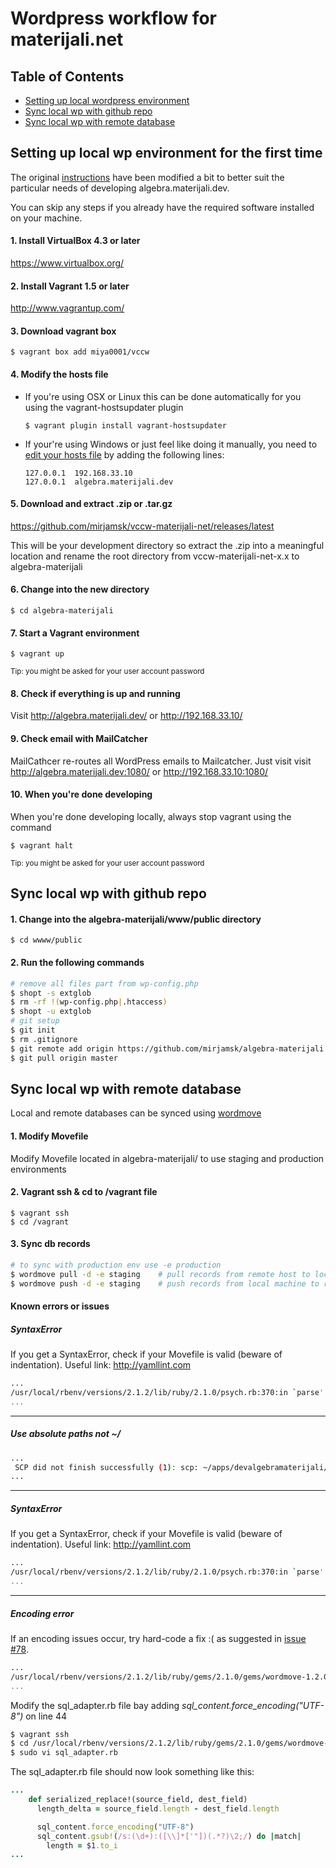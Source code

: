 Wordpress workflow for materijali.net
=====================================

Table of Contents
-----------------
+ [Setting up local wordpress environment](#setting-up-local-wp-environment-for-the-first-time)  
+ [Sync local wp with github repo](#sync-local-wp-with-github-repo)  
+ [Sync local wp with remote database](#sync-local-wp-with-remote-database)  


Setting up local wp environment for the first time
--------------------------------------------------
The original [instructions](http://vccw.cc/) have been modified a bit to better suit the particular needs of developing algebra.materijali.dev.

You can skip any steps if you already have the required software installed on your machine. 


#### 1. Install VirtualBox 4.3 or later
https://www.virtualbox.org/

#### 2. Install Vagrant 1.5 or later
http://www.vagrantup.com/

#### 3. Download vagrant box
```
$ vagrant box add miya0001/vccw
```

#### 4. Modify the hosts file
+ If you're using OSX or Linux this can be done automatically for you using the vagrant-hostsupdater plugin 

    ```
    $ vagrant plugin install vagrant-hostsupdater
    ```
+ If your're using Windows or just feel like doing it manually, you need to [edit your hosts file][edit-hosts] by adding the following lines:

 	```
	127.0.0.1  192.168.33.10  
	127.0.0.1  algebra.materijali.dev
	```

#### 5. Download and extract .zip or .tar.gz
https://github.com/mirjamsk/vccw-materijali-net/releases/latest

This will be your development directory so extract the .zip into a meaningful location and rename the root directory from vccw-materijali-net-x.x to algebra-materijali

#### 6. Change into the new directory
```
$ cd algebra-materijali
```

#### 7. Start a Vagrant environment
```
$ vagrant up
```
<sup>Tip: you might be asked for your user account password</sup>

#### 8. Check if everything is up and running
Visit http://algebra.materijali.dev/ or http://192.168.33.10/

#### 9. Check email with MailCatcher
MailCathcer re-routes all WordPress emails to Mailcatcher.
Just visit visit http://algebra.materijali.dev:1080/ or http://192.168.33.10:1080/

#### 10. When you're done developing
When you're done developing locally, always stop vagrant using the command 
```
$ vagrant halt
```
<sup>Tip: you might be asked for your user account password</sup>


Sync local wp with github repo
------------------------------
#### 1. Change into the algebra-materijali/www/public directory
```
$ cd wwww/public
```
#### 2. Run the following commands
```bash
# remove all files part from wp-config.php
$ shopt -s extglob
$ rm -rf !(wp-config.php|.htaccess)
$ shopt -u extglob
# git setup
$ git init
$ rm .gitignore
$ git remote add origin https://github.com/mirjamsk/algebra-materijali.git
$ git pull origin master
```

Sync local wp with remote database
----------------------------------
Local and remote databases can be synced using [wordmove](https://github.com/welaika/wordmove)
#### 1. Modify Movefile
Modify Movefile located in algebra-materijali/ to use staging and production environments

#### 2. Vagrant ssh & cd to /vagrant file
```
$ vagrant ssh
$ cd /vagrant
```
#### 3. Sync db records 
```bash
# to sync with production env use -e production
$ wordmove pull -d -e staging	 # pull records from remote host to local machine
$ wordmove push -d -e staging	 # push records from local machine to remote host
```

#### Known errors or issues 

##### SyntaxError
If you get a SyntaxError, check if your Movefile is valid (beware of indentation). Useful link: http://yamllint.com
```bash
...
/usr/local/rbenv/versions/2.1.2/lib/ruby/2.1.0/psych.rb:370:in `parse': (<unknown>): did not find expected key while parsing a block mapping at line 12 column 3 (Psych::SyntaxError)
...
```
---
##### Use absolute paths not ~/
```bash
...
 SCP did not finish successfully (1): scp: ~/apps/devalgebramaterijali/public/wp-content/dump.sql: No such file or directory (Net::SCP::Error)
...
```
---
##### SyntaxError
If you get a SyntaxError, check if your Movefile is valid (beware of indentation). Useful link: http://yamllint.com
```bash
...
/usr/local/rbenv/versions/2.1.2/lib/ruby/2.1.0/psych.rb:370:in `parse': (<unknown>): did not find expected key while parsing a block mapping at line 12 column 3 (Psych::SyntaxError)
...
```
---
##### Encoding error
If an encoding issues occur, try hard-code a fix :( as suggested in [issue #78]( https://github.com/welaika/wordmove/issues/78).
```bash
...
/usr/local/rbenv/versions/2.1.2/lib/ruby/gems/2.1.0/gems/wordmove-1.2.0/lib/wordmove/sql_adapter.rb:44:in `gsub!': invalid byte sequence in US-ASCII (ArgumentError)
...
```

Modify the sql_adapter.rb file bay adding *sql_content.force_encoding("UTF-8")* on line 44 
```bash
$ vagrant ssh
$ cd /usr/local/rbenv/versions/2.1.2/lib/ruby/gems/2.1.0/gems/wordmove-1.2.0/lib/wordmove/
$ sudo vi sql_adapter.rb
```

The sql_adapter.rb file should now look something like this:
```ruby
...
    def serialized_replace!(source_field, dest_field)
      length_delta = source_field.length - dest_field.length

      sql_content.force_encoding("UTF-8")
      sql_content.gsub!(/s:(\d+):([\\]*['"])(.*?)\2;/) do |match|
        length = $1.to_i
...
```

[edit-hosts]: http://www.rackspace.com/knowledge_center/article/modify-your-hosts-file
